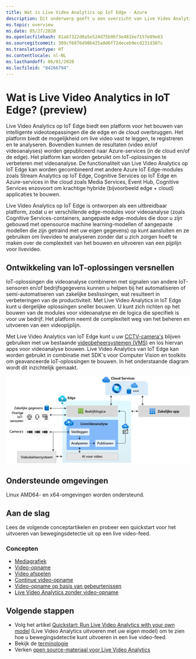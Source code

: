 ```yaml
---
title: Wat is Live Video Analytics op IoT Edge - Azure
description: Dit onderwerp geeft u een overzicht van Live Video Analytics op IoT Edge. Het platform biedt u mogelijkheden om uw IoT-oplossingen te verbeteren. Bijvoorbeeld het vastleggen, opnemen en analyseren van live video en het publiceren van de resultaten (video en/of video-analyse) naar Azure-services.
ms.topic: overview
ms.date: 05/27/2020
ms.openlocfilehash: 81a67322d0a5e524d75b9bf3e481be7157e09e63
ms.sourcegitcommit: 309cf6876d906425a0d6f72deceb9ecd231d387c
ms.translationtype: HT
ms.contentlocale: nl-NL
ms.lasthandoff: 06/01/2020
ms.locfileid: "84266794"
---
```

# <a name="what-is-live-video-analytics-on-iot-edge-preview"></a>Wat is Live Video Analytics in IoT Edge? (preview)

Live Video Analytics op IoT Edge biedt een platform voor het bouwen van intelligente videotoepassingen die de edge en de cloud overbruggen. Het platform biedt de mogelijkheid om live video vast te leggen, te registreren en te analyseren. Bovendien kunnen de resultaten (video en/of videoanalyses) worden gepubliceerd naar Azure-services (in de cloud en/of de edge). Het platform kan worden gebruikt om IoT-oplossingen te verbeteren met videoanalyse. De functionaliteit van Live Video Analytics op IoT Edge kan worden gecombineerd met andere Azure IoT Edge-modules zoals Stream Analytics op IoT Edge, Cognitive Services op IoT Edge en Azure-services in the cloud zoals Media Services, Event Hub, Cognitive Services enzovoort om krachtige hybride (bijvoorbeeld edge + cloud) applicaties te bouwen.

Live Video Analytics op IoT Edge is ontworpen als een uitbreidbaar platform, zodat u er verschillende edge-modules voor videoanalyse (zoals Cognitive Services-containers, aangepaste edge-modules die door u zijn gebouwd met opensource machine learning-modellen of aangepaste modellen die zijn getraind met uw eigen gegevens) op kunt aansluiten en ze gebruiken om livevideo te analyseren zonder dat u zich zorgen hoeft te maken over de complexiteit van het bouwen en uitvoeren van een pijplijn voor livevideo.

## <a name="accelerate-iot-solutions-development"></a>Ontwikkeling van IoT-oplossingen versnellen 

IoT-oplossingen die videoanalyse combineren met signalen van andere IoT-sensoren en/of bedrijfsgegevens kunnen u helpen bij het automatiseren of semi-automatiseren van zakelijke beslissingen, wat resulteert in verbeteringen van de productiviteit. Met Live Video Analytics in IoT Edge kunt u dergelijke oplossingen sneller bouwen. U kunt zich richten op het bouwen van de modules voor videoanalyse en de logica die specifiek is voor uw bedrijf. Het platform neemt de complexiteit weg van het beheren en uitvoeren van een videopijplijn.

Met Live Video Analytics van IoT Edge kunt u uw [CCTV-camera's](https://en.wikipedia.org/wiki/Closed-circuit_television_camera) blijven gebruiken met uw bestaande [videobeheersystemen (VMS)](https://en.wikipedia.org/wiki/Video_management_system) en los hiervan apps voor videoanalyse bouwen. Live Video Analytics van IoT Edge kan worden gebruikt in combinatie met SDK's voor Computer Vision en toolkits om geavanceerde IoT-oplossingen te bouwen. In het onderstaande diagram wordt dit inzichtelijk gemaakt.

![IoT-oplossingen ontwikkelen met Live Video Analytics op IoT Edge](./media/overview/product-diagram.svg)

## <a name="supported-environments"></a>Ondersteunde omgevingen

Linux AMD64- en x64-omgevingen worden ondersteund.

## <a name="get-started"></a>Aan de slag

Lees de volgende conceptartikelen en probeer een quickstart voor het uitvoeren van bewegingsdetectie uit op een live video-feed.

### <a name="concepts"></a>Concepten

* [Mediagrafiek](media-graph-concept.md)
* [Video-opname](video-recording-concept.md)
* [Video afspelen](video-playback-concept.md)
* [Continue video-opname](continuous-video-recording-concept.md)
* [Video-opname op basis van gebeurtenissen](event-based-video-recording-concept.md)
* [Live Video Analytics zonder video-opname](analyze-live-video-concept.md)

## <a name="next-steps"></a>Volgende stappen

* Volg het artikel [Quickstart: Run Live Video Analytics with your own model](use-your-model-quickstart.md) (Live Video Analytics uitvoeren met uw eigen model) om te zien hoe u bewegingsdetectie kunt uitvoeren in een live video-feed.
* Bekijk de [terminologie](terminology.md)
* Verken [open source-materiaal voor Live Video Analytics](https://github.com/Azure/live-video-analytics)

